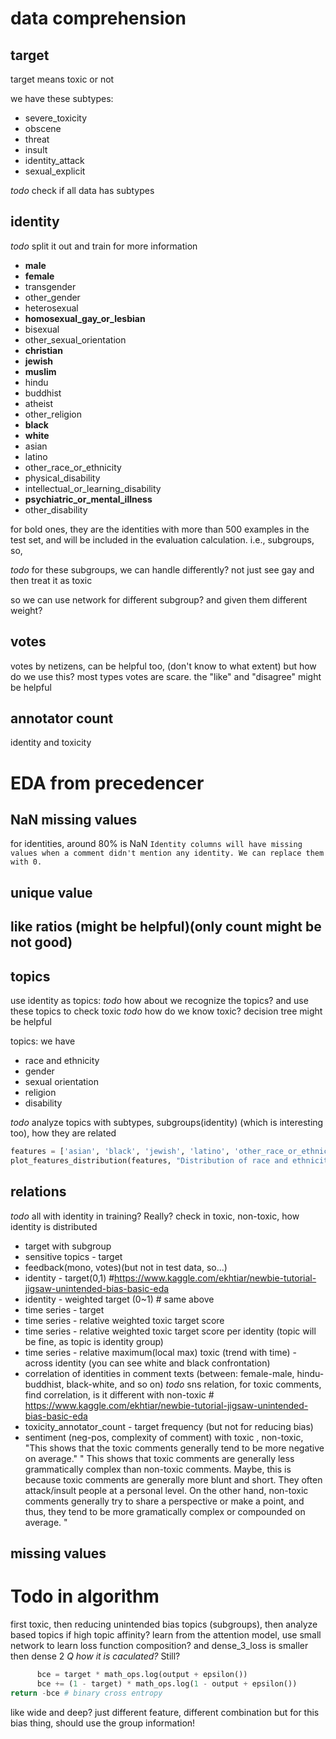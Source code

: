 # data comprehension
## target
target means toxic or not

we have these subtypes:
- severe_toxicity
- obscene
- threat
- insult
- identity_attack
- sexual_explicit

*todo* check if all data has subtypes

## identity

*todo* split it out and train for more information

- **male**
- **female**
- transgender
- other_gender
- heterosexual
- **homosexual_gay_or_lesbian**
- bisexual
- other_sexual_orientation
- **christian**
- **jewish**
- **muslim**
- hindu
- buddhist
- atheist
- other_religion
- **black**
- **white**
- asian
- latino
- other_race_or_ethnicity
- physical_disability
- intellectual_or_learning_disability
- **psychiatric_or_mental_illness**
- other_disability

for bold ones, they are the identities with more than 500
 examples in the test set, and will be included in the evaluation
 calculation. i.e., subgroups, so, 
 
*todo* for these subgroups, we can handle
 differently? not just see gay and then treat it as toxic
 
 so we can use network for different subgroup? and given them different weight?
 
## votes
votes by netizens, can be helpful too, (don't know to what extent) but how do we use this?
most types votes are scare. the "like" and "disagree" might be helpful
## annotator count
identity and toxicity

# EDA from precedencer

## NaN missing values
for identities, around 80% is NaN
`Identity columns will have missing values when a comment didn't mention any identity. We can replace them with 0.`
## unique value

## like ratios (might be helpful)(only count might be not good)

## topics
use identity as topics:
*todo* how about we recognize the topics? and use these topics to check toxic
*todo* how do we know toxic? decision tree might be helpful

topics: we have 

- race and ethnicity
- gender
- sexual orientation
- religion
- disability

*todo* analyze topics with subtypes, subgroups(identity) (which is interesting too), 
how they are related

```python
features = ['asian', 'black', 'jewish', 'latino', 'other_race_or_ethnicity', 'white']
plot_features_distribution(features, "Distribution of race and ethnicity features values in the train set")
```

## relations
*todo* all with identity in training?
Really? check in toxic, non-toxic, how identity is distributed

- target with subgroup
- sensitive topics - target
- feedback(mono, votes)(but not in test data, so...)
- identity - target(0,1) #https://www.kaggle.com/ekhtiar/newbie-tutorial-jigsaw-unintended-bias-basic-eda
- identity - weighted target (0~1)  # same above
- time series - target
- time series - relative weighted toxic target score
- time series - relative weighted toxic target score per identity (topic will be fine, as topic is identity group)
- time series - relative maximum(local max) toxic (trend with time) - across identity (you can see white and black confrontation)
- correlation of identities in comment texts (between: female-male, hindu-buddhist, black-white, and so on)
*todo* sns relation, for toxic comments, find correlation, is it different with non-toxic # https://www.kaggle.com/ekhtiar/newbie-tutorial-jigsaw-unintended-bias-basic-eda
- toxicity_annotator_count - target frequency (but not for reducing bias)
- sentiment (neg-pos, complexity of comment) with toxic , non-toxic, "This shows that the toxic comments generally tend to be more negative on average."
    " This shows that toxic comments are generally less grammatically complex than non-toxic comments. Maybe, this is because toxic comments are generally more blunt and short. They often attack/insult people at a personal level. On the other hand, non-toxic comments generally try to share a perspective or make a point, and thus, they tend to be more gramatically complex or compounded on average. "

## missing values


# Todo in algorithm
first toxic, then reducing unintended bias
topics (subgroups), then analyze based topics if high topic affinity?
learn from the attention model, use small network to learn loss function composition? and dense_3_loss is smaller then dense 2
*Q how it is caculated?*
Still?

```python
      bce = target * math_ops.log(output + epsilon())
      bce += (1 - target) * math_ops.log(1 - output + epsilon())
return -bce # binary cross entropy
```
like wide and deep? just different feature, different combination
but for this bias thing, should use the group information!
